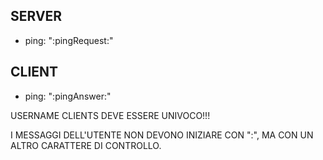 ## SERVER

- ping: ":pingRequest:" 





## CLIENT
- ping: ":pingAnswer:"





USERNAME CLIENTS DEVE ESSERE UNIVOCO!!!

I MESSAGGI DELL'UTENTE NON DEVONO INIZIARE CON ":", MA CON UN ALTRO CARATTERE DI CONTROLLO.

